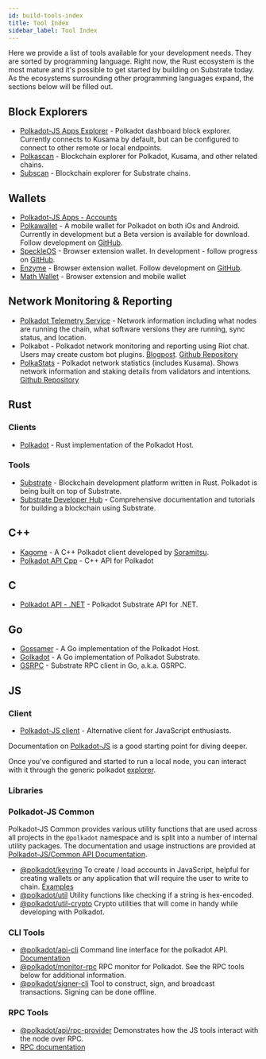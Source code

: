 ```yaml
---
id: build-tools-index
title: Tool Index
sidebar_label: Tool Index
---
```


Here we provide a list of tools available for your development needs. They are sorted by programming language. Right now, the Rust ecosystem is the most mature and it's possible to get started by building on Substrate today. As the ecosystems surrounding other programming languages expand, the sections below will be filled out.

## Block Explorers

- [Polkadot-JS Apps Explorer](https://polkadot.js.org/apps/#/explorer) - Polkadot dashboard block explorer. Currently connects to Kusama by default, but can be configured to connect to other remote or local endpoints.
- [Polkascan](https://polkascan.io/) - Blockchain explorer for Polkadot, Kusama, and other related chains.
- [Subscan](https://subscan.io) - Blockchain explorer for Substrate chains.

## Wallets

- [Polkadot-JS Apps - Accounts](https://polkadot.js.org/apps/#/accounts)
- [Polkawallet](https://polkawallet.io/) - A mobile wallet for Polkadot on both iOs and Android. Currently in development but a Beta version is available for download. Follow development on [GitHub](https://github.com/polkawallet-io/polkawallet-RN).
- [SpeckleOS](https://www.speckleos.io/) - Browser extension wallet. In development - follow progress on [GitHub](https://github.com/SpeckleOS/speckle-browser-extension).
- [Enzyme](http://blockxlabs.com/) - Browser extension wallet. Follow development on [GitHub](https://github.com/blockxlabs/enzyme/).
- [Math Wallet](https://www.mathwallet.org) - Browser extension and mobile wallet

## Network Monitoring & Reporting

- [Polkadot Telemetry Service](https://telemetry.polkadot.io/) - Network information including what nodes are running the chain, what software versions they are running, sync status, and location.
- Polkabot - Polkadot network monitoring and reporting using Riot chat. Users may create custom bot plugins. [Blogpost](https://medium.com/polkadot-network/polkabot-a3dba18c20c8). [Github Repository](https://gitlab.com/Polkabot/polkabot)
- [PolkaStats](https://polkastats.io/) - Polkadot network statistics (includes Kusama). Shows network information and staking details from validators and intentions. [Github Repository](https://github.com/Colm3na/polkastats-v2/)

## Rust

### Clients

- [Polkadot](https://github.com/paritytech/polkadot) - Rust implementation of the Polkadot Host.

### Tools

- [Substrate](https://github.com/paritytech/substrate) - Blockchain development platform written in Rust. Polkadot is being built on top of Substrate.
- [Substrate Developer Hub](https://docs.substrate.dev) - Comprehensive documentation and tutorials for building a blockchain using Substrate.

## C++

- [Kagome](https://github.com/soramitsu/kagome) - A C++ Polkadot client developed by [Soramitsu](https://github.com/soramitsu).
- [Polkadot API Cpp](https://github.com/usetech-llc/polkadot_api_cpp) - С++ API for Polkadot

## C

- [Polkadot API - .NET](https://github.com/usetech-llc/polkadot_api_dotnet) - Polkadot Substrate API for .NET.

## Go

- [Gossamer](https://github.com/ChainSafe/gossamer) - A Go implementation of the Polkadot Host.
- [Golkadot](https://github.com/opennetsys/golkadot) - A Go implementation of Polkadot Substrate.
- [GSRPC](https://github.com/centrifuge/go-substrate-rpc-client/) - Substrate RPC client in Go, a.k.a. GSRPC.

## JS

### Client

- [Polkadot-JS client](https://github.com/polkadot-js/client) - Alternative client for JavaScript enthusiasts.

Documentation on [Polkadot-JS](https://polkadot.js.org) is a good starting point for diving deeper.

Once you've configured and started to run a local node, you can interact with it through the generic polkadot [explorer](https://polkadot.js.org/apps/#/explorer).

### Libraries

### Polkadot-JS Common

Polkadot-JS Common provides various utility functions that are used across all projects in the `@polkadot` namespace and is split into a number of internal utility packages. The documentation and usage instructions are provided at [Polkadot-JS/Common API Documentation](https://polkadot.js.org/common/).

- [@polkadot/keyring](https://polkadot.js.org/common/keyring/) To create / load accounts in JavaScript, helpful for creating wallets or any application that will require the user to write to chain. [Examples](https://polkadot.js.org/common/examples/keyring/)
- [@polkadot/util](https://polkadot.js.org/common/util/) Utility functions like checking if a string is hex-encoded.
- [@polkadot/util-crypto](https://polkadot.js.org/common/util-crypto/) Crypto utilities that will come in handy while developing with Polkadot.

### CLI Tools

- [@polkadot/api-cli](https://github.com/polkadot-js/tools/tree/master/packages/api-cli) Command line interface for the polkadot API. [Documentation](https://polkadot.js.org/api/api/)
- [@polkadot/monitor-rpc](https://github.com/polkadot-js/tools/tree/master/packages/monitor-rpc) RPC monitor for Polkadot. See the RPC tools below for additional information.
- [@polkadot/signer-cli](https://github.com/polkadot-js/tools/tree/master/packages/signer-cli) Tool to construct, sign, and broadcast transactions. Signing can be done offline.

### RPC Tools

- [@polkadot/api/rpc-provider](https://github.com/polkadot-js/api/tree/master/packages/rpc-provider) Demonstrates how the JS tools interact with the node over RPC.
- [RPC documentation](https://polkadot.js.org/api/substrate/rpc.html)
